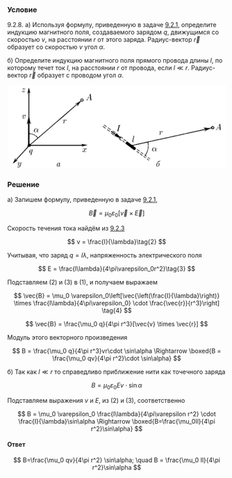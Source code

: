 ###  Условие

$9.2.8.$ а) Используя формулу, приведенную в задаче [9.2.1](../9.2.1), определите индукцию магнитного поля, создаваемого зарядом $q$, движущимся со скоростью $v$, на расстоянии $r$ от этого заряда. Радиус-вектор $\vec{r}$ образует со скоростью $v$ угол $\alpha$.

б) Определите индукцию магнитного поля прямого провода длины $l$, по которому течет ток $I$, на расстоянии $r$ от провода, если $l \ll r$. Радиус-вектор $\vec{r}$ образует с проводом угол $\alpha$.

![ К задаче $9.2.8$ |1085x415, 67%](../../img/9.2.8/statement.png)

### Решение

a) Запишем формулу, приведенную в задаче [9.2.1](../9.2.1),

$$
\vec{B} = \mu_0 \varepsilon_0 [\vec{v} \times \vec{E}] \tag{1}
$$

Cкорость течения тока найдём из [9.2.3](../9.2.3)

$$
v = \frac{I}{\lambda}\tag{2}
$$

Учитывая, что заряд $q = l\lambda$, напряженность электрического поля

$$
E = \frac{l\lambda}{4\pi\varepsilon_0r^2}\tag{3}
$$

Подставляем $(2)$ и $(3)$ в $(1)$, и получаем выражаем

$$
\vec{B} = \mu_0 \varepsilon_0\left[\vec{\left(\frac{I}{\lambda}\right)} \times \frac{l\lambda}{4\pi\varepsilon_0} \cdot \frac{\vec{r}}{r^3}\right] \tag{4}
$$

$$
\vec{B} = \frac{\mu_0 q}{4\pi r^3}[\vec{v} \times \vec{r}]
$$

Модуль этого векторного произведения

$$
B = \frac{\mu_0 q}{4\pi r^3}vr\cdot \sin\alpha \Rightarrow \boxed{B = \frac{\mu_0 qv}{4\pi r^2}\cdot \sin\alpha}
$$

б) Так как $l \ll r$ то справедливо приближение нити как точечного заряда

$$
B = \mu_0 \varepsilon_0 Ev\cdot \sin\alpha
$$

Подставляем выражения $v$ и $E$, из $(2)$ и $(3)$, соответственно

$$
B = \mu_0 \varepsilon_0 \frac{l\lambda}{4\pi\varepsilon r^2} \cdot \frac{I}{\lambda}\sin\alpha \Rightarrow \boxed{B=\frac{\mu_0Il}{4\pi r^2}\sin\alpha}
$$

#### Ответ

$$
B=\frac{\mu_0 qv}{4\pi r^2} \sin\alpha; \quad B = \frac{\mu_0 Il}{4\pi r^2}\sin\alpha
$$